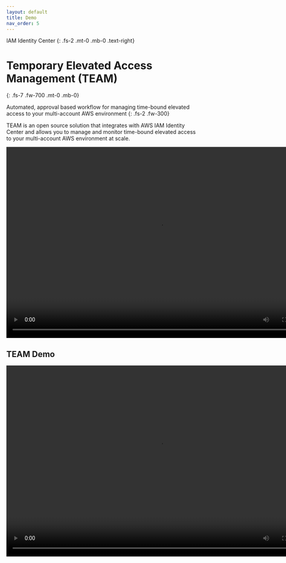```yaml
---
layout: default
title: Demo
nav_order: 5
---
```


IAM Identity Center
{: .fs-2 .mt-0 .mb-0 .text-right}
# Temporary Elevated Access Management (TEAM)
{: .fs-7 .fw-700 .mt-0 .mb-0}

Automated, approval based workflow for managing time-bound elevated access to your multi-account AWS environment
{: .fs-2 .fw-300}

TEAM is an open source solution that integrates with AWS IAM Identity Center and allows you to manage and monitor time-bound elevated access to your multi-account AWS environment at scale.

<video width="800" height="500" frameborder="0" allowfullscreen controls>
<source src="https://d3f99z5n3ls8r1.cloudfront.net/videos/demo/team-demo-varvara.mov" type="video/mp4">
</video>


## TEAM Demo

<video width="800" height="500" frameborder="0" allowfullscreen controls>
<source src="https://d3f99z5n3ls8r1.cloudfront.net/videos/demo/team-demo-taiwo.mov" type="video/mp4">
</video>

